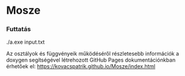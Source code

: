 # Mosze

### Futtatás

./a.exe input.txt

Az osztályok és függvényeik működéséről részletesebb információk a doxygen segítségével létrehozott GitHub Pages dokumentációnkban érhetőek el:
https://kovacspatrik.github.io/Mosze/index.html
